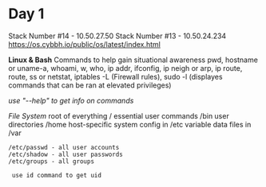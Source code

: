 # Day 1
Stack Number #14 - 10.50.27.50
Stack Number #13 - 10.50.24.234
https://os.cybbh.io/public/os/latest/index.html 

**Linux & Bash**
Commands to help gain situational awareness
  pwd, hostname or uname-a, whoami, w, who, ip addr, ifconfig, ip neigh or arp, ip route, route, ss or netstat, iptables -L (Firewall rules), sudo -l (displayes commands that can be ran at elevated privileges)

  *use "--help" to get info on commands*

  *File System*
    root of everything /
    essential user commands /bin
    user directories /home
    host-specific system config in /etc
    variable data files in /var

    /etc/passwd - all user accounts
    /etc/shadow - all user passwords
    /etc/groups - all groups

     use id command to get uid 

  
